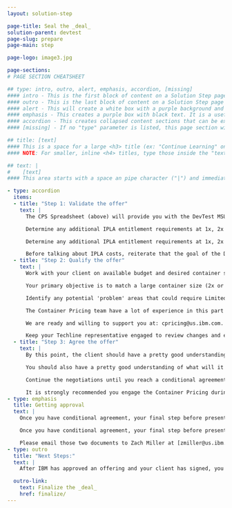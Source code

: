 ```yaml
---
layout: solution-step

page-title: Seal the _deal_
solution-parent: devtest
page-slug: prepare
page-main: step

page-logo: image3.jpg

page-sections:
# PAGE SECTION CHEATSHEET

## type: intro, outro, alert, emphasis, accordion, [missing]
#### intro - This is the first block of content on a Solution Step page.
#### outro - This is the last block of content on a Solution Step page and included a navigation link to the next step.
#### alert - This will create a white box with a purple background and purple text. This is a convenient way to warn a reader to something important in this process
#### emphasis - This creates a purple box with black text. It is a useful way to highlight content that may have an interactive component or needs to stand out.
#### accordion - This creates collapsed content sections that can be expanded to reveal content.
#### [missing] - If no "type" parameter is listed, this page section will be a normal, borderless area of content.

## title: [text]
#### This is a space for a large <h3> title (ex: "Continue Learning" on /cpricing/salesguides/devtest/learn/). This will be inserted at the top of this Page Section.
#### NOTE: For smaller, inline <h4> titles, type those inside the "text" parameter with "#### " and " ####" around them. They will be populated with the rest of the Page Section text.

## text: |
#    [text]
#### This area starts with a space an pipe character ("|") and immediately goes to a new line. This tells Jekyll to treat this parameter as markdown. Every line after the "|" needs to be indented twice in order for YAML to know that you are not trying to start a new parameter. Enter content formatted as markdown (specifically kramdown).

- type: accordion
  items:
  - title: "Step 1: Validate the offer"
    text: |
      The CPS Spreadsheet (above) will provide you with the DevTest MSU Base and the DevTest MLC Base Charges for your client.

      Determine any additional IPLA entitlement requirements at 1x, 2x and 3x container sizes.

      Determine any additional IPLA entitlement requirements at 1x, 2x and 3x container sizes.

      Before talking about IPLA costs, reiterate that the goal of the DevTest Container is healthy DevTest environments.
  - title: "Step 2: Qualify the offer"
    text: |
      Work with your client on available budget and desired container size. Structure an offer such that a larger container is substantially better value.

      Your primary objective is to match a large container size (2x or above) with available budget.

      Identify any potential 'problem' areas that could require Limited Use Licenses or other special treatment.

      The Container Pricing team have a lot of experience in this part of the process.

      We are ready and willing to support you at: cpricing@us.ibm.com.

      Keep your Techline representative engaged to review changes and ensure inventory validity.
  - title: "Step 3: Agree the offer"
    text: |
      By this point, the client should have a pretty good understanding of what they are prepared to commit under what circumstances.

      You should also have a pretty good understanding of what will it take to win and how soon the client is able to sign.

      Continue the negotiations until you reach a conditional agreement, but be sure to make clear the offer is not yet fully approved

      It is strongly recommended you engage the Container Pricing during this stage to ensure you stay within the bounds of what is possible: [cpricing@us.ibm.com](mailto:cpricing@us.ibm.com)
- type: emphasis
  title: Getting approval
  text: |
    Once you have conditional agreement, your final step before presenting a firm offer is to secure worldwide Z software pricing approval.

    Once you have conditional agreement, your final step before presenting a firm offer is to secure worldwide Z software pricing approval.

    Please email those two documents to Zach Miller at [zmiller@us.ibm.com](mailto:zmiller@us.ibm.com) copying [cpricing@us.ibm.com](mailto:cpricing@us.ibm.com) for final approval.
- type: outro
  title: "Next Steps:"
  text: |
    After IBM has approved an offering and your client has signed, you will submit the final documents and help your customer set up their container.

  outro-link:
    text: Finalize the _deal_
    href: finalize/
---
```


